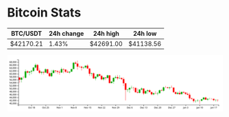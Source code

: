 # Bitcoin Stats

BTC/USDT|24h change|24h high|24h low|
|---|---|---|---|
|$42170.21|1.43%|$42691.00|$41138.56|

<img src="./chart.svg">
